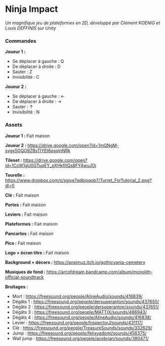 # Ninja Impact
*Un magnifique jeu de plateformes en 2D, développé par Clément KOENIG et Louis DEFFINIS sur Unity*

### Commandes

**Joueur 1 :**
- Se déplacer à gauche : Q
- De déplacer à droite : D
- Sauter : Z
- Invisibilité : C

**Joueur 2 :**
- Se déplacer à gauche : ←
- De déplacer à droite : →
- Sauter : ↑
- Invisibilité : N

### Assets

**Joueur 1 :** Fait maison

**Joueur 2 :** https://drive.google.com/open?id=1mQNgM-svgx5GQO9ZBsTIYEt6qsqinNRk

**Tileset :** https://drive.google.com/open?id=1CcW1gU0GTuqEY_pXHkfItQs8FY4wuJOj

**Tourelle :** https://www.dropbox.com/s/sgjve7qdbjoqob7/Turret_ForTutorial_2.png?dl=0

**Clé :** Fait maison

**Portes :** Fait maison

**Leviers :** Fait maison

**Plateformes :** Fait maison

**Pancartes :** Fait maison

**Pics :** Fait maison

**Logo + écran titre :** Fait maison

**Background + décors :** https://ansimuz.itch.io/gothicvania-cemetery

**Musiques de fond :** https://arcofdream.bandcamp.com/album/monolith-official-soundtrack

**Bruitages :**
- Mort : https://freesound.org/people/AlineAudio/sounds/416839/
- Dégâts 1 : https://freesound.org/people/dersuperanton/sounds/437650/
- Dégâts 2 : https://freesound.org/people/dersuperanton/sounds/437651/
- Dégâts 3 : https://freesound.org/people/MATTIX/sounds/486943/
- Dégâts 4 : https://freesound.org/people/AlineAudio/sounds/416838/
- Levier : https://freesound.org/people/InspectorJ/sounds/431117/
- Clé : https://freesound.org/people/TreasureSounds/sounds/332629/
- Jump : https://freesound.org/people/felixyadomi/sounds/456375/
- Wall jump : https://freesound.org/people/acebrian/sounds/380471/
